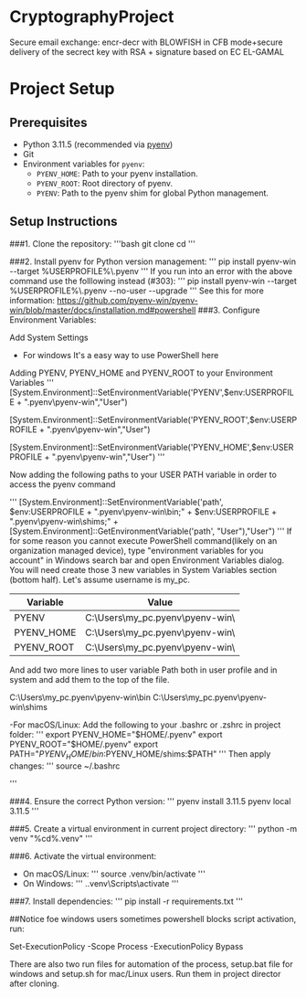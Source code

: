 # CryptographyProject
Secure email exchange: encr-decr with BLOWFISH in CFB mode+secure delivery of the secrect key with RSA +  signature based on EC EL-GAMAL 


# Project Setup

## Prerequisites
- Python 3.11.5 (recommended via [pyenv](https://github.com/pyenv/pyenv))
- Git
- Environment variables for `pyenv`:
  - `PYENV_HOME`: Path to your pyenv installation.
  - `PYENV_ROOT`: Root directory of pyenv.
  - `PYENV`: Path to the pyenv shim for global Python management.

## Setup Instructions
###1. Clone the repository:
   '''bash
   git clone <repository-url>
   cd <project-folder>'''

###2. Install pyenv for Python version management:
'''
pip install pyenv-win --target %USERPROFILE%\\.pyenv
'''
If you run into an error with the above command use the folllowing instead (#303):
'''
pip install pyenv-win --target %USERPROFILE%\\.pyenv --no-user --upgrade
'''
See this for more information: https://github.com/pyenv-win/pyenv-win/blob/master/docs/installation.md#powershell
###3. Configure Environment Variables:

Add System Settings
- For windows It's a easy way to use PowerShell here

Adding PYENV, PYENV_HOME and PYENV_ROOT to your Environment Variables
'''
[System.Environment]::SetEnvironmentVariable('PYENV',$env:USERPROFILE + "\.pyenv\pyenv-win\","User")

[System.Environment]::SetEnvironmentVariable('PYENV_ROOT',$env:USERPROFILE + "\.pyenv\pyenv-win\","User")

[System.Environment]::SetEnvironmentVariable('PYENV_HOME',$env:USERPROFILE + "\.pyenv\pyenv-win\","User")
'''

Now adding the following paths to your USER PATH variable in order to access the pyenv command

'''
[System.Environment]::SetEnvironmentVariable('path', $env:USERPROFILE + "\.pyenv\pyenv-win\bin;" + $env:USERPROFILE + "\.pyenv\pyenv-win\shims;" + [System.Environment]::GetEnvironmentVariable('path', "User"),"User")
'''
If for some reason you cannot execute PowerShell command(likely on an organization managed device), type "environment variables for you account" in Windows search bar and open Environment Variables dialog. You will need create those 3 new variables in System Variables section (bottom half). Let's assume username is my_pc.

| Variable | Value |
| --------- | ------- |
|PYENV   | C:\Users\my_pc\.pyenv\pyenv-win\ |
|PYENV_HOME |	C:\Users\my_pc\.pyenv\pyenv-win\ |
|PYENV_ROOT |	C:\Users\my_pc\.pyenv\pyenv-win\ |

And add two more lines to user variable Path both in user profile and in system and add them to the top of the file.

C:\Users\my_pc\.pyenv\pyenv-win\bin
C:\Users\my_pc\.pyenv\pyenv-win\shims

-For macOS/Linux: Add the following to your .bashrc or .zshrc in project folder:
'''
export PYENV_HOME="$HOME/.pyenv"
export PYENV_ROOT="$HOME/.pyenv"
export PATH="$PYENV_HOME/bin:$PYENV_HOME/shims:$PATH"
'''
Then apply changes:
'''
source ~/.bashrc

'''

###4. Ensure the correct Python version:
'''
pyenv install 3.11.5
pyenv local 3.11.5
'''

###5. Create a virtual environment in current project directory:
'''
python -m venv "%cd%\.venv"
'''

###6. Activate the virtual environment:

- On macOS/Linux:
'''
source .venv/bin/activate
'''
- On Windows:
'''
.\.venv\Scripts\activate
'''

###7. Install dependencies:
'''
pip install -r requirements.txt
'''


##Notice foe windows users sometimes powershell blocks script activation, run:

Set-ExecutionPolicy -Scope Process -ExecutionPolicy Bypass


There are also two run files for automation of the process, setup.bat file for windows and setup.sh for mac/Linux users. Run them in project director after cloning.

